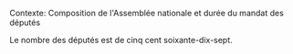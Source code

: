 Contexte: Composition de l'Assemblée nationale et durée du mandat des députés

Le nombre des députés est de cinq cent soixante-dix-sept.